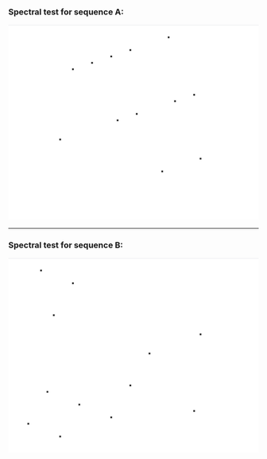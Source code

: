### Spectral test for sequence A:

![Spectral test for sequence A](./spectral-a.png)

---

### Spectral test for sequence B:

![Spectral test for sequence B](./spectral-b.png)
